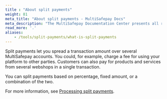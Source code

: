 ```yaml
---
title : "About split payments"
weight: 81
meta_title: "About split payments - MultiSafepay Docs"
meta_description: "The MultiSafepay Documentation Center presents all relevant information about our Plugins and API. You can also find support pages for payment methods, tools and general questions as well as the contact details of our Support and Integration Teams."
read_more: '.'
aliases:
    - /tools/split-payments/what-is-split-payments
---
```


Split payments let you spread a transaction amount over several MultiSafepay accounts. You could, for example, charge a fee for using your platform to other parties. Customers can also pay for products and services from several webshops in a single transaction. 

You can split payments based on percentage, fixed amount, or a combination of the two. 

For more information, see [Processing split payments](/tools/split-payments/how-do-i-get-split-payments).
